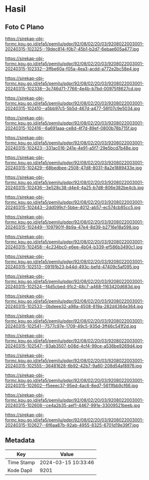 # Hasil

## Foto C Plano

https://sirekap-obj-formc.kpu.go.id/efa5/pemilu/pdpr/92/08/02/20/03/9208022003001-20240315-102325--19dec814-f0b7-45b1-b2d7-6ebae605a477.jpg

https://sirekap-obj-formc.kpu.go.id/efa5/pemilu/pdpr/92/08/02/20/03/9208022003001-20240315-102332--3ffbe60a-f05a-4ea3-acdd-a772e2bc58e4.jpg

https://sirekap-obj-formc.kpu.go.id/efa5/pemilu/pdpr/92/08/02/20/03/9208022003001-20240315-102338--3c746d71-7766-4e4b-b7bd-00975f8627cd.jpg

https://sirekap-obj-formc.kpu.go.id/efa5/pemilu/pdpr/92/08/02/20/03/9208022003001-20240315-102410--a5bb97c5-5b5d-467d-a477-56f07c9e5034.jpg

https://sirekap-obj-formc.kpu.go.id/efa5/pemilu/pdpr/92/08/02/20/03/9208022003001-20240315-102416--6a691aaa-ce8d-4f7d-89ef-0800b78b715f.jpg

https://sirekap-obj-formc.kpu.go.id/efa5/pemilu/pdpr/92/08/02/20/03/9208022003001-20240315-102423--331ac016-241e-4e91-a5f7-29e5bcd7b48e.jpg

https://sirekap-obj-formc.kpu.go.id/efa5/pemilu/pdpr/92/08/02/20/03/9208022003001-20240315-102429--68bedbee-2508-47d8-8031-8a2e1889433e.jpg

https://sirekap-obj-formc.kpu.go.id/efa5/pemilu/pdpr/92/08/02/20/03/9208022003001-20240315-102436--3e528c38-d4e4-4a25-b7d8-806e382be4cb.jpg

https://sirekap-obj-formc.kpu.go.id/efa5/pemilu/pdpr/92/08/02/20/03/9208022003001-20240315-102443--2dd099cf-5bbe-4012-ab57-ec574cb85cc5.jpg

https://sirekap-obj-formc.kpu.go.id/efa5/pemilu/pdpr/92/08/02/20/03/9208022003001-20240315-102449--1097901f-8b9a-47e4-8d39-b2716e18a598.jpg

https://sirekap-obj-formc.kpu.go.id/efa5/pemilu/pdpr/92/08/02/20/03/9208022003001-20240315-102458--4c234bc0-e6ee-4b04-b339-ef586b3490c1.jpg

https://sirekap-obj-formc.kpu.go.id/efa5/pemilu/pdpr/92/08/02/20/03/9208022003001-20240315-102513--09191b23-b44d-493c-befd-47409c5af095.jpg

https://sirekap-obj-formc.kpu.go.id/efa5/pemilu/pdpr/92/08/02/20/03/9208022003001-20240315-102524--f4d5cbed-91c2-48c7-a468-1163420d683d.jpg

https://sirekap-obj-formc.kpu.go.id/efa5/pemilu/pdpr/92/08/02/20/03/9208022003001-20240315-102533--0bdeee32-a98a-4508-819a-282d4364e364.jpg

https://sirekap-obj-formc.kpu.go.id/efa5/pemilu/pdpr/92/08/02/20/03/9208022003001-20240315-102541--7577c97e-1709-49c5-935d-3ff46c541f2d.jpg

https://sirekap-obj-formc.kpu.go.id/efa5/pemilu/pdpr/92/08/02/20/03/9208022003001-20240315-102547--93ab3507-b08d-4cf4-99ce-a536be9269d4.jpg

https://sirekap-obj-formc.kpu.go.id/efa5/pemilu/pdpr/92/08/02/20/03/9208022003001-20240315-102555--36481628-6b92-42b7-9a60-208d54af8976.jpg

https://sirekap-obj-formc.kpu.go.id/efa5/pemilu/pdpr/92/08/02/20/03/9208022003001-20240315-102602--f5eeec37-95ed-4ac6-8ed7-5611fbb9cf66.jpg

https://sirekap-obj-formc.kpu.go.id/efa5/pemilu/pdpr/92/08/02/20/03/9208022003001-20240315-102608--ce4a2b35-aef1-4467-991e-33009521beeb.jpg

https://sirekap-obj-formc.kpu.go.id/efa5/pemilu/pdpr/92/08/02/20/03/9208022003001-20240315-102627--6f6aa87b-92ab-4955-8325-6701d19e39f7.jpg


## Metadata

| Key        | Value               |
| ---------- | ------------------- |
| Time Stamp | 2024-03-15 10:33:46 |
| Kode Dapil | 9201                |



